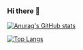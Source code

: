 ### Hi there 👋

<!--
**Catium2006/Catium2006** is a ✨ _special_ ✨ repository because its `README.md` (this file) appears on your GitHub profile.

Here are some ideas to get you started:

- 🔭 I’m currently working on ...
- 🌱 I’m currently learning ...
- 👯 I’m looking to collaborate on ...
- 🤔 I’m looking for help with ...
- 💬 Ask me about ...
- 📫 How to reach me: ...
- 😄 Pronouns: ...
- ⚡ Fun fact: ...
-->


[![Anurag's GitHub stats](https://github-readme-stats.vercel.app/api?username=Catium2006)](https://github.com/anuraghazra/github-readme-stats)

[![Top Langs](https://github-readme-stats.vercel.app/api/top-langs/?username=Catium2006&layout=compact)](https://github.com/anuraghazra/github-readme-stats)
